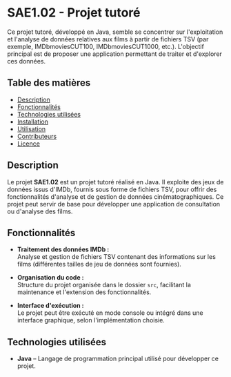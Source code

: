 # SAE1.02 - Projet tutoré

Ce projet tutoré, développé en Java, semble se concentrer sur l'exploitation et l'analyse de données relatives aux films à partir de fichiers TSV (par exemple, IMDbmoviesCUT100, IMDbmoviesCUT1000, etc.). L'objectif principal est de proposer une application permettant de traiter et d'explorer ces données.

## Table des matières

- [Description](#description)
- [Fonctionnalités](#fonctionnalités)
- [Technologies utilisées](#technologies-utilisées)
- [Installation](#installation)
- [Utilisation](#utilisation)
- [Contributeurs](#contributeurs)
- [Licence](#licence)

## Description

Le projet **SAE1.02** est un projet tutoré réalisé en Java. Il exploite des jeux de données issus d'IMDb, fournis sous forme de fichiers TSV, pour offrir des fonctionnalités d'analyse et de gestion de données cinématographiques. Ce projet peut servir de base pour développer une application de consultation ou d'analyse des films.

## Fonctionnalités

- **Traitement des données IMDb :**  
  Analyse et gestion de fichiers TSV contenant des informations sur les films (différentes tailles de jeu de données sont fournies).
  
- **Organisation du code :**  
  Structure du projet organisée dans le dossier `src`, facilitant la maintenance et l'extension des fonctionnalités.

- **Interface d'exécution :**  
  Le projet peut être exécuté en mode console ou intégré dans une interface graphique, selon l'implémentation choisie.

## Technologies utilisées

- **Java** – Langage de programmation principal utilisé pour développer ce projet.
